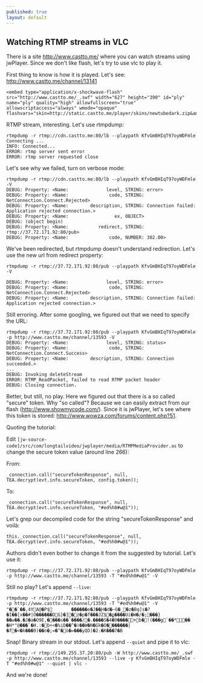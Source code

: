 ```yaml
---
published: true
layout: default
---
```


## Watching RTMP streams in VLC

There is a site http://www.castto.me/ where you can watch streams using jwPlayer. Since we don't like flash, let's try to use vlc to play it.

First thing to know is how it is played. Let's see: http://www.castto.me/channel/13141

    <embed type="application/x-shockwave-flash" src="http://www.castto.me/_.swf" width="627" height="390" id="ply" name="ply" quality="high" allowfullscreen="true" allowscriptaccess="always" wmode="opaque" flashvars="skin=http://static.castto.me/player/skins/newtubedark.zip&amp;backcolor=000000&amp;frontcolor=FFFFFF&amp;lightcolor=FFFFFF&amp;file=KfvGmBHIqT97oyWDFmle&amp;streamer=rtmp://cdn.castto.me:80/lb&amp;provider=rtmp&amp;stretching=uniform&amp;controlbar=bottom&amp;autostart=true">
    
RTMP stream, interesting. Let's use rtmpdump:

    rtmpdump -r rtmp://cdn.castto.me:80/lb --playpath KfvGmBHIqT97oyWDFmle
    Connecting ...
    INFO: Connected...
    ERROR: rtmp server sent error
    ERROR: rtmp server requested close

Let's see why we failed, turn on verbose mode:

    rtmpdump -r rtmp://cdn.castto.me:80/lb --playpath KfvGmBHIqT97oyWDFmle -V
    DEBUG: Property: <Name:              level, STRING:	error>
    DEBUG: Property: <Name:               code, STRING:	NetConnection.Connect.Rejected>
    DEBUG: Property: <Name:        description, STRING:	Connection failed: Application rejected connection.>
    DEBUG: Property: <Name:                 ex, OBJECT>
    DEBUG: (object begin)
    DEBUG: Property: <Name:           redirect, STRING:	rtmp://37.72.171.92:80/pub>
    DEBUG: Property: <Name:               code, NUMBER:	302.00>

We've been redirected, but rtmpdump doesn't understand redirection. Let's use the new url from redirect property:

    rtmpdump -r rtmp://37.72.171.92:80/pub --playpath KfvGmBHIqT97oyWDFmle -V
   
    DEBUG: Property: <Name:              level, STRING:	error>
    DEBUG: Property: <Name:               code, STRING:	NetConnection.Connect.Rejected>
    DEBUG: Property: <Name:        description, STRING:	Connection failed: Application rejected connection.>

Still erroring. After some googling, we figured out that we need to specify the URL:

    rtmpdump -r rtmp://37.72.171.92:80/pub --playpath KfvGmBHIqT97oyWDFmle -p http://www.castto.me/channel/13593 -V
    DEBUG: Property: <Name:              level, STRING:	status>
    DEBUG: Property: <Name:               code, STRING:	NetConnection.Connect.Success>
    DEBUG: Property: <Name:        description, STRING:	Connection succeeded.>
    ...
    DEBUG: Invoking deleteStream
    ERROR: RTMP_ReadPacket, failed to read RTMP packet header
    DEBUG: Closing connection.

Better, but still, no play. Here we figured out that there is a so called "secure" token. Why "so called"? Because we can easily extract from our flash (http://www.showmycode.com/). Since it is jwPlayer, let's see where this token is stored: http://www.wowza.com/forums/content.php?51.

Quoting the tutorial:

Edit `[jw-source-code]/src/com/longtailvideo/jwplayer/media/RTMPMediaProvider.as` to change the secure token value (around line 266):

From:

    _connection.call("secureTokenResponse", null, TEA.decrypt(evt.info.secureToken, config.token));
    
To:

    _connection.call("secureTokenResponse", null, TEA.decrypt(evt.info.secureToken, "#ed%h0#w@1"));

Let's grep our decompiled code for the string "secureTokenResponse" and voilà:

    this._connection.call("secureTokenResponse", null, TEA.decrypt(evt.info.secureToken, "#ed%h0#w@1"));

Authors didn't even bother to change it from the suggested by tutorial. Let's use it:

    rtmpdump -r rtmp://37.72.171.92:80/pub --playpath KfvGmBHIqT97oyWDFmle -p http://www.castto.me/channel/13593 -T "#ed%h0#w@1" -V

Still no play? Let's append `--live`:

    rtmpdump -r rtmp://37.72.171.92:80/pub --playpath KfvGmBHIqT97oyWDFmle -p http://www.castto.me/channel/13593 -T "#ed%h0#w@1" -V
    "��`��,4YA@�P$		������e�J��Ԩ�d�~G�_�z�Bq]s�?�I��[x��#|O������DG}�]�z�p�f���JZ$�ք����Ui�W�/�;���}��w��.�J�a�O9E,����s��`����/�.����S�4�9����+b�!(���g`��*�� �H*"@���`�H.:�ɓ+<�%iD��^�ا��W�N�Gk�O�������|�f�<�k���9)��n�;=�^�ò�=���yQD)�2։�K���7�B

Snap! Binary stream in our stdout. Let's append `--quiet` and pipe it to vlc:

    rtmpdump -r rtmp://149.255.37.20:80/pub -W http://www.castto.me/_.swf -p http://www.castto.me/channel/13593 --live -y KfvGmBHIqT97oyWDFmle -T "#ed%h0#w@1" --quiet | vlc -

And we're done!